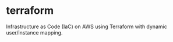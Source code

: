# terraform
Infrastructure as Code (IaC) on AWS using Terraform with dynamic user/instance mapping.

